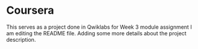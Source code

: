 # Coursera
This serves as a project done in Qwiklabs for Week 3 module assignment 
I am editing the README file. Adding some more details about the project description.
